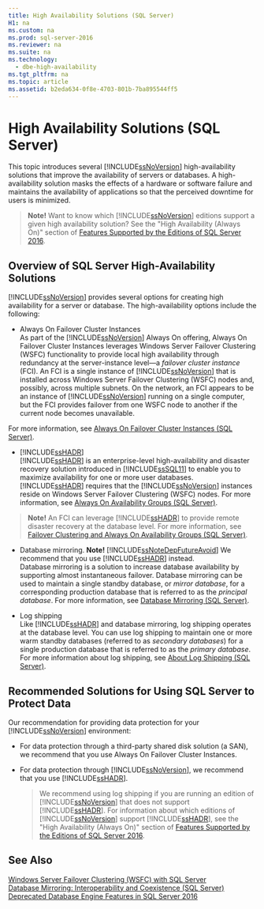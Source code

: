 ```yaml
---
title: High Availability Solutions (SQL Server)
H1: na
ms.custom: na
ms.prod: sql-server-2016
ms.reviewer: na
ms.suite: na
ms.technology: 
  - dbe-high-availability
ms.tgt_pltfrm: na
ms.topic: article
ms.assetid: b2eda634-0f8e-4703-801b-7ba895544ff5
---
```

# High Availability Solutions (SQL Server)
  This topic introduces several [!INCLUDE[ssNoVersion](../../Topics/TopicNameContainA/includes/ssNoVersion_md.md)] high-availability solutions that improve the availability of servers or databases. A high-availability solution masks the effects of a hardware or software failure and maintains the availability of applications so that the perceived downtime for users is minimized.    
    
   
>  **Note!** Want to know which [!INCLUDE[ssNoVersion](../../Topics/TopicNameContainA/includes/ssNoVersion_md.md)] editions support a given high availability solution? See the "High Availability (Always On)" section of [Features Supported by the Editions of SQL Server 2016](../../Topics/TopicNameNotContainA/Features-Supported-by-the-Editions-of-SQL-Server-2016.md).    
     
    
##  <a name="TermsAndDefinitions"></a> Overview of SQL Server High-Availability Solutions    
 [!INCLUDE[ssNoVersion](../../Topics/TopicNameContainA/includes/ssNoVersion_md.md)] provides several options for creating high availability for a server or database. The high-availability options include the following:    
    
*  Always On Failover Cluster Instances    
 As part of the [!INCLUDE[ssNoVersion](../../Topics/TopicNameContainA/includes/ssNoVersion_md.md)] Always On offering, Always On Failover Cluster Instances leverages Windows Server Failover Clustering (WSFC) functionality to provide local high availability through redundancy at the server-instance level—a *failover cluster instance* (FCI). An FCI is a single instance of [!INCLUDE[ssNoVersion](../../Topics/TopicNameContainA/includes/ssNoVersion_md.md)] that is installed across Windows Server Failover Clustering (WSFC) nodes and, possibly, across multiple subnets. On the network, an FCI appears to be an instance of [!INCLUDE[ssNoVersion](../../Topics/TopicNameContainA/includes/ssNoVersion_md.md)] running on a single computer, but the FCI provides failover from one WSFC node to another if the current node becomes unavailable.    
    
 For more information, see [Always On Failover Cluster Instances &#40;SQL Server&#41;](../../Topics/TopicNameNotContainA/Always-On-Failover-Cluster-Instances--SQL-Server-.md).    
    
*  [!INCLUDE[ssHADR](../../Topics/TopicNameContainA/includes/ssHADR_md.md)]    
 [!INCLUDE[ssHADR](../../Topics/TopicNameContainA/includes/ssHADR_md.md)] is an enterprise-level high-availability and disaster recovery solution introduced in [!INCLUDE[ssSQL11](../../Topics/TopicNameContainA/includes/ssSQL11_md.md)] to enable you to maximize availability for one or more user databases. [!INCLUDE[ssHADR](../../Topics/TopicNameContainA/includes/ssHADR_md.md)] requires that the [!INCLUDE[ssNoVersion](../../Topics/TopicNameContainA/includes/ssNoVersion_md.md)] instances reside on Windows Server Failover Clustering (WSFC) nodes. For more information, see [Always On Availability Groups &#40;SQL Server&#41;](../../Topics/TopicNameNotContainA/Always-On-Availability-Groups--SQL-Server-.md).    
    
  
>  **Note!** An FCI can leverage [!INCLUDE[ssHADR](../../Topics/TopicNameContainA/includes/ssHADR_md.md)] to provide remote disaster recovery at the database level. For more information, see [Failover Clustering and Always On Availability Groups &#40;SQL Server&#41;](../../Topics/TopicNameNotContainA/Failover-Clustering-and-Always-On-Availability-Groups--SQL-Server-.md).    
    
*  Database mirroring. **Note!** [!INCLUDE[ssNoteDepFutureAvoid](../../Topics/TopicNameContainA/includes/ssNoteDepFutureAvoid_md.md)] We recommend that you use [!INCLUDE[ssHADR](../../Topics/TopicNameContainA/includes/ssHADR_md.md)] instead.     
Database mirroring is a solution to increase database availability by supporting almost instantaneous failover. Database mirroring can be used to maintain a single standby database, or *mirror database*, for a corresponding production database that is referred to as the *principal database*. For more information, see [Database Mirroring &#40;SQL Server&#41;](../../Topics/TopicNameNotContainA/Database-Mirroring--SQL-Server-.md).    
    
*  Log shipping    
 Like [!INCLUDE[ssHADR](../../Topics/TopicNameContainA/includes/ssHADR_md.md)] and database mirroring, log shipping operates at the database level. You can use log shipping to maintain one or more warm standby databases (referred to as *secondary databases*) for a single production database that is referred to as the *primary database*. For more information about log shipping, see [About Log Shipping &#40;SQL Server&#41;](../../Topics/TopicNameNotContainA/About-Log-Shipping--SQL-Server-.md).    
    
##  <a name="RecommendedSolutions"></a> Recommended Solutions for Using SQL Server to Protect Data    
 Our recommendation for providing data protection for your [!INCLUDE[ssNoVersion](../../Topics/TopicNameContainA/includes/ssNoVersion_md.md)] environment:    
    
-   For data protection through a third-party shared disk solution (a SAN), we recommend that you use Always On Failover Cluster Instances.    
    
-   For data protection through [!INCLUDE[ssNoVersion](../../Topics/TopicNameContainA/includes/ssNoVersion_md.md)], we recommend that you use [!INCLUDE[ssHADR](../../Topics/TopicNameContainA/includes/ssHADR_md.md)].    
    
       >  We recommend using log shipping if you are running an edition of [!INCLUDE[ssNoVersion](../../Topics/TopicNameContainA/includes/ssNoVersion_md.md)] that does not support [!INCLUDE[ssHADR](../../Topics/TopicNameContainA/includes/ssHADR_md.md)]. For information about which editions of [!INCLUDE[ssNoVersion](../../Topics/TopicNameContainA/includes/ssNoVersion_md.md)] support [!INCLUDE[ssHADR](../../Topics/TopicNameContainA/includes/ssHADR_md.md)], see the "High Availability (Always On)" section of [Features Supported by the Editions of SQL Server 2016](../../Topics/TopicNameNotContainA/Features-Supported-by-the-Editions-of-SQL-Server-2016.md).    
    
## See Also    
 [Windows Server Failover Clustering &#40;WSFC&#41; with SQL Server](../../Topics/TopicNameNotContainA/Windows-Server-Failover-Clustering--WSFC--with-SQL-Server.md)     
 [Database Mirroring: Interoperability and Coexistence &#40;SQL Server&#41;](../Topic/Database%20Mirroring:%20Interoperability%20and%20Coexistence%20\(SQL%20Server\).md)     
 [Deprecated Database Engine Features in SQL Server 2016](../../Topics/TopicNameNotContainA/Deprecated-Database-Engine-Features-in-SQL-Server-2016.md)    
    
  